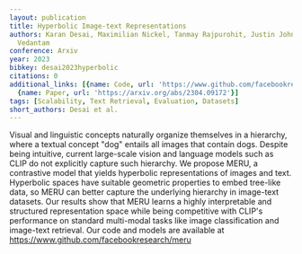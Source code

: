 ```yaml
---
layout: publication
title: Hyperbolic Image-text Representations
authors: Karan Desai, Maximilian Nickel, Tanmay Rajpurohit, Justin Johnson, Ramakrishna
  Vedantam
conference: Arxiv
year: 2023
bibkey: desai2023hyperbolic
citations: 0
additional_links: [{name: Code, url: 'https://www.github.com/facebookresearch/meru'},
  {name: Paper, url: 'https://arxiv.org/abs/2304.09172'}]
tags: [Scalability, Text Retrieval, Evaluation, Datasets]
short_authors: Desai et al.
---
```

Visual and linguistic concepts naturally organize themselves in a hierarchy,
where a textual concept "dog" entails all images that contain dogs. Despite
being intuitive, current large-scale vision and language models such as CLIP do
not explicitly capture such hierarchy. We propose MERU, a contrastive model
that yields hyperbolic representations of images and text. Hyperbolic spaces
have suitable geometric properties to embed tree-like data, so MERU can better
capture the underlying hierarchy in image-text datasets. Our results show that
MERU learns a highly interpretable and structured representation space while
being competitive with CLIP's performance on standard multi-modal tasks like
image classification and image-text retrieval. Our code and models are
available at https://www.github.com/facebookresearch/meru
